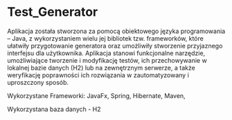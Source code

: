 # Test_Generator
Aplikacja została stworzona za pomocą obiektowego języka programowania – Java,
z wykorzystaniem wielu jej bibliotek tzw. frameworków, które ułatwiły przygotowanie
generatora oraz umożliwiły stworzenie przyjaznego interfejsu dla użytkownika.
Aplikacja stanowi funkcjonalne narzędzie, umożliwiające tworzenie i modyfikację
testów, ich przechowywanie w lokalnej bazie danych (H2) lub na zewnętrznym serwerze,
a także weryfikację poprawności ich rozwiązania w zautomatyzowany i uproszczony
sposób. 

Wykorzystane Frameworki:
JavaFx,
Spring,
Hibernate,
Maven,

Wykorzystana baza danych - H2
